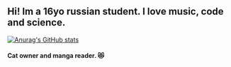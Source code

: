 ## Hi! Im a 16yo russian student. I love music, code and science.
[![Anurag's GitHub stats](https://github-readme-stats.vercel.app/api?username=thendrxie)](https://github.com/anuraghazra/github-readme-stats)
#### Cat owner and manga reader. :heart_eyes_cat:
